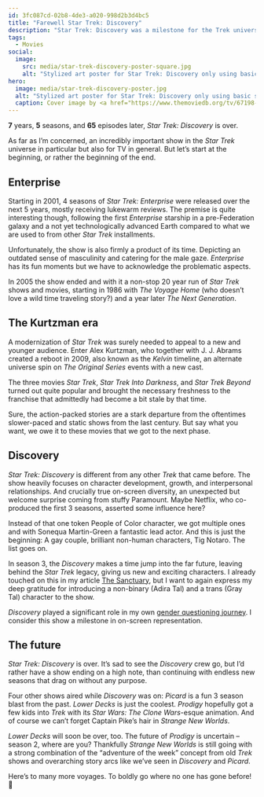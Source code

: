 ```yaml
---
id: 3fc087cd-02b8-4de3-a020-998d2b3d4bc5
title: "Farewell Star Trek: Discovery"
description: "Star Trek: Discovery was a milestone for the Trek universe. 7 years later, it’s time to say goodbye."
tags:
  - Movies
social:
  image:
    src: media/star-trek-discovery-poster-square.jpg
    alt: "Stylized art poster for Star Trek: Discovery only using basic shapes and colors. A sunset gradient from orange to purple. The Discovery starship silhouette zooms across. A big white circle representing a sun in the sky and a few smaller dots the stars. At the bottom the Star Trek: Discovery logo in black lettering."
hero:
  image: media/star-trek-discovery-poster.jpg
  alt: "Stylized art poster for Star Trek: Discovery only using basic shapes and colors. A thick black border frames a sunset gradient from orange to purple. The Discovery starship silhouette zooms across. A big white circle representing a sun in the sky and a few smaller dots the stars. At the bottom, a small Michael Burnham silhouette against the sunset. Above her the Star Trek: Discovery logo in black lettering."
  caption: Cover image by <a href="https://www.themoviedb.org/tv/67198-star-trek-discovery/images/posters">TMDB</a>.
---
```


**7** years, **5** seasons, and **65** episodes later, _Star Trek: Discovery_ is over.

As far as I’m concerned, an incredibly important show in the _Star Trek_ universe in particular but also for TV in general. But let’s start at the beginning, or rather the beginning of the end.

## Enterprise

Starting in 2001, 4 seasons of _Star Trek: Enterprise_ were released over the next 5 years, mostly receiving lukewarm reviews. The premise is quite interesting though, following the first _Enterprise_ starship in a pre-Federation galaxy and a not yet technologically advanced Earth compared to what we are used to from other _Star Trek_ installments.

Unfortunately, the show is also firmly a product of its time. Depicting an outdated sense of masculinity and catering for the male gaze. _Enterprise_ has its fun moments but we have to acknowledge the problematic aspects.

In 2005 the show ended and with it a non-stop 20 year run of _Star Trek_ shows and movies, starting in 1986 with _The Voyage Home_ (who doesn’t love a wild time traveling story?) and a year later _The Next Generation_.

## The Kurtzman era

A modernization of _Star Trek_ was surely needed to appeal to a new and younger audience. Enter Alex Kurtzman, who together with J. J. Abrams created a reboot in 2009, also known as the _Kelvin_ timeline, an alternate universe spin on _The Original Series_ events with a new cast.

The three movies _Star Trek_, _Star Trek Into Darkness_, and _Star Trek Beyond_ turned out quite popular and brought the necessary freshness to the franchise that admittedly had become a bit stale by that time.

Sure, the action-packed stories are a stark departure from the oftentimes slower-paced and static shows from the last century. But say what you want, we owe it to these movies that we got to the next phase.

## Discovery

_Star Trek: Discovery_ is different from any other _Trek_ that came before. The show heavily focuses on character development, growth, and interpersonal relationships. And crucially true on-screen diversity, an unexpected but welcome surprise coming from stuffy Paramount. Maybe Netflix, who co-produced the first 3 seasons, asserted some influence here?

Instead of that one token People of Color character, we got multiple ones and with Sonequa Martin-Green a fantastic lead actor. And this is just the beginning: A gay couple, brilliant non-human characters, Tig Notaro. The list goes on.

In season 3, the _Discovery_ makes a time jump into the far future, leaving behind the _Star Trek_ legacy, giving us new and exciting characters. I already touched on this in my article [The Sanctuary](/blog/the-sanctuary/), but I want to again express my deep gratitude for introducing a non-binary (Adira Tal) and a trans (Gray Tal) character to the show.

_Discovery_ played a significant role in my own [gender questioning journey](/blog/dropping-the-he/). I consider this show a milestone in on-screen representation.

## The future

_Star Trek: Discovery_ is over. It’s sad to see the _Discovery_ crew go, but I’d rather have a show ending on a high note, than continuing with endless new seasons that drag on without any purpose.

Four other shows aired while _Discovery_ was on: _Picard_ is a fun 3 season blast from the past. _Lower Decks_ is just the coolest. _Prodigy_ hopefully got a few kids into _Trek_ with its _Star Wars: The Clone Wars_-esque animation. And of course we can’t forget Captain Pike’s hair in _Strange New Worlds_.

_Lower Decks_ will soon be over, too. The future of _Prodigy_ is uncertain – season 2, where are you? Thankfully _Strange New Worlds_ is still going with a strong combination of the “adventure of the week” concept from old _Trek_ shows and overarching story arcs like we’ve seen in _Discovery_ and _Picard_.

Here’s to many more voyages. To boldly go where no one has gone before! 🖖
